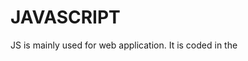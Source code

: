 # JAVASCRIPT

JS is mainly used for web application. It is coded in the <script> tag. It can be written externally also.
  
This repository contains :
```
- Pop-up messages
- Operators
- Loops
- String Methods
- Array Methods
- JS HTML DOM
- JS Events
- JS Functions
- JS Form Validation
- Animation
- Animation Loop
```
